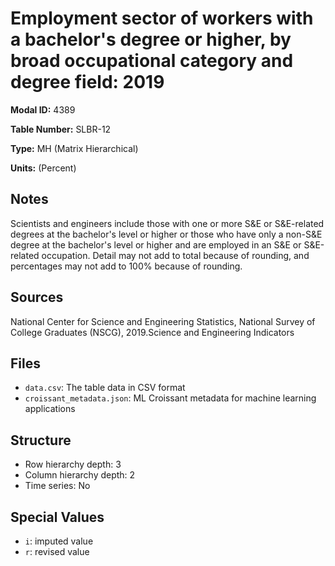 # Employment sector of workers with a bachelor's degree or higher, by broad occupational category and degree field: 2019

**Modal ID:** 4389

**Table Number:** SLBR-12

**Type:** MH (Matrix Hierarchical)

**Units:** (Percent)

## Notes

Scientists and engineers include those with one or more S&E or S&E-related degrees at the bachelor's level or higher or those who have only a non-S&E degree at the bachelor's level or higher and are employed in an S&E or S&E-related occupation. Detail may not add to total because of rounding, and percentages may not add to 100% because of rounding.

## Sources

National Center for Science and Engineering Statistics, National Survey of College Graduates (NSCG), 2019.Science and Engineering Indicators

## Files

- `data.csv`: The table data in CSV format
- `croissant_metadata.json`: ML Croissant metadata for machine learning applications

## Structure

- Row hierarchy depth: 3
- Column hierarchy depth: 2
- Time series: No

## Special Values

- `i`: imputed value
- `r`: revised value

